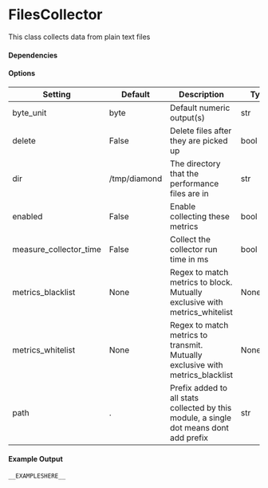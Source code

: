 <!--This file was generated from the python source
Please edit the source to make changes
-->
FilesCollector
=====

This class collects data from plain text files

#### Dependencies


#### Options

Setting | Default | Description | Type
--------|---------|-------------|-----
byte_unit | byte | Default numeric output(s) | str
delete | False | Delete files after they are picked up | bool
dir | /tmp/diamond | The directory that the performance files are in | str
enabled | False | Enable collecting these metrics | bool
measure_collector_time | False | Collect the collector run time in ms | bool
metrics_blacklist | None | Regex to match metrics to block. Mutually exclusive with metrics_whitelist | NoneType
metrics_whitelist | None | Regex to match metrics to transmit. Mutually exclusive with metrics_blacklist | NoneType
path | . | Prefix added to all stats collected by this module, a single dot means dont add prefix | str

#### Example Output

```
__EXAMPLESHERE__
```

